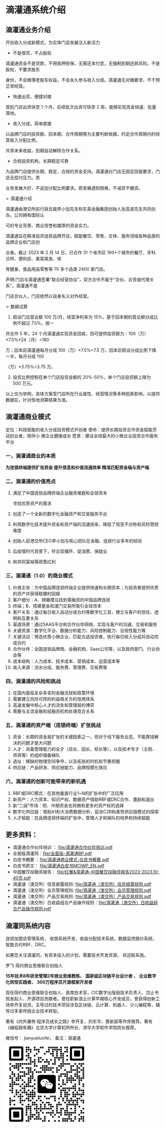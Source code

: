 # 滴灌通系统介绍

## 滴灌通业务介绍

开创收入分成新模式，为实体门店发展注入新活力

*  不是借贷，不占股权

滴灌通资金不是贷款，不用抵押担保，无需还本付息，无强制到期还款风险。不是股权，不要求股东

身份，不会摊薄老股东权益，不会永久参与收入分成。滴灌通无对赌要求，不干预正常经营。

*  快速出资，便捷对接

首批门店出资快至 1 个月，后续批次出资可快至 2 周，能够实现资金快速、批量落地。

*  收入分成，简单直接

以品牌门店的投资额、回本期、合作周期等为主要判断依据，约定合作周期内的经营收入分配比例，

共享未来收益，到期自动解除合作关系。

*  合规投资机构，长期稳定可靠

为品牌门店提供长期、稳定、合规的资金支持。滴灌通对门店无固定回报要求，门店无偿付压力。若

业务发展大好，不追加分配比例要求。若发展遇到困难，不减资不撤资。

➢ 滴灌通介绍

滴灌通由港交所前行政总裁李小加先生和东英金融集团创始人张高波先生共同创办。公司拥有国际认

可的专业背景、商业信誉和雄厚的资金实力。

滴灌通旨在精准投资连锁品牌开店，赋能餐饮、零售、文体、服务领域各种品类的品牌企业和门店创

业者。截止 2023 年 2 月 14 日，已合作 31 个省市区 160+个城市的餐厅、牙科诊所、便利店、美容美发、体

育健身、食品用品零售等 70 多个品类 2400 家门店。

声明:门店与滴灌通签署“联合经营协议”，双方合作不属于“合伙、合资或代理关系”，滴灌通不是

门店合伙人，门店依然以自身名义对外经营。

➢ 数据试算

1. 假设门店营业额 100 万/月，经营净利率为 15%，基于回本期的营业额分成比例不超过 7.5%，按一

共合作 5 年，24 个月滴灌通实现资金回收，则可提供投资额为：100（万）*7.5%*24（月）=180

万；回本前滴灌通每月分成 100（万）*7.5%=7.5 万，回本后假设分成比例下降一半，每月分成 100

（万）*3.75%=3.75 万。

2. 投资比例控制在单个门店投资金额的 20%-50%，单个门店投资额上限为 500 万元。

以上仅为举例，具体方案受门店所在行业属性、经营情况等多种因素影响，以提供数据后，针对性地测算结果为准。

## 滴灌通商业模式

定位：科技赋能的收入分成投资模式开创者
使命：提供长期投资合作资金赋能芳动创业者，陪伴小
微企业健康成长
愿景：建设全球最大的小微企业投资合作服务平台

### 一，滴灌通商业的本质

**为连锁终端提供扩张资金
提升信息和价值流通效率
精准匹配资金端与资产端**

### 二，滴灌通的价值亮点

1. 满足了中国连锁品牌终端企业融资难题和全球资本
   
   寻找优质资产的需求
2. 创造了一个全新的数宇化金融资产和交易服务平台
3. 利用数字化技术提升资金和资产端的流通效率，降低了信息不对称和风险管控难度
4. 创始人前港交所CEO李小加与核心团队在金融、连锁行业多年的经验
5. 后疫情时代背景下，符合双循环、促消费、保就业
6. 和共同富裕等政策红利

### 三，滴灌通（1.0）的商业模式

1. 价值主张：为中国品牌连锁终端企业提供快速和长期资本；为投资者提供优质的资产并获得稳健的回报
2. 客户细分：A、顺藤摸瓜找到需融资的中国品牌连锁
3. 终端；B、搭建基金和澳门交易所吸引全球资本
4. 客户关系：通过每日收入自动分成合约等数字化工具，建立与客户的信任、透明和互惠关系
5. 渠道场景：通过SAAS平台和合作伙伴网络，实现与客户的沟通、交易和服务
6. 关键资源：数字化平台、数据分析能力、风险控制能力、合规性能力等
7. 关键活动：筛选优质小微企业，匹配合适投资者，执行每日收入分成并自动完成合约
8. 合作伙伴：全国连锁品牌商、金融机构、Saas公司等，以及政府部门、行业协会等
9. 成本结构：人力成本、技术成本、营销成本、运营成本等
10. 收入来源：流水分成、服务费、管理费、交易费等

### 四，滴灌通的风险和挑战

1. 在国内面临复杂多变的金融法规和政策环境
2. 需要建立风险可控的利益相关方的信用体系
3. 高速发展中核心人才的流失和管理层的博弈
4. 需要与主流金融和投融资机构处理竞合关系

### 五，滴灌通的资产端（连锁终端）扩张挑战

1. 资金：长期的资金是扩张的关键因素之一，但对于线下服务业态，不能靠钱解决的问题才是大问题
2. 人才：具备管理能力的全才（店长、园长、校长等），以及技术专才（主厨、师资等）的组织储备梯队
3. 选址：稀缺的物理空间争夺，以及拓张的时机和节奏把握
4. 供应链：产品研发、供应链能力、品牌规模化效应

### 六，滴灌通的创新可能带来的新机遇

1. RBF或DRC模式：在其他垂直行业1~N的扩张中的广泛应用
2. 新资产：人力资本、知识产权、数据资产借助RBF或DRC合作、激励和退出
3. 新“二级°市场：短、中期资金也将拥有更多的资产标的选择
4. 数字化供应链：借助A1和大消费数据分析，促进C2B和柔性供应链模式的探索
5. 人才赋能：在品牌连锁终端的扩张中，管理人才和梯队的培养和持续赋能

## 更多资料：

* 滴灌通合作伙伴培训 ： [file/滴灌通合作伙伴培训.pdf](https://github.com/luofei614/micro-connect/blob/304911db01f4c34955c978cae4951052563c45b9/file/202302%E6%9C%88%20%E6%BB%B4%E7%81%8C%E9%80%9A%E5%90%88%E4%BD%9C%E4%BC%99%E4%BC%B4%E5%9F%B9%E8%AE%AD.pdf)
* 全面版滴灌同：[file/全面版-滴灌通BP.pdf](https://github.com/luofei614/micro-connect/blob/304911db01f4c34955c978cae4951052563c45b9/file/%E5%85%A8%E9%9D%A2%E7%89%88-%E6%BB%B4%E7%81%8C%E9%80%9ABP.pdf)
* 白皮书概要 ：[file/滴灌通商业模式-白皮书概要.pdf](https://github.com/luofei614/micro-connect/blob/304911db01f4c34955c978cae4951052563c45b9/file/%E6%BB%B4%E7%81%8C%E9%80%9A%E5%95%86%E4%B8%9A%E6%A8%A1%E5%BC%8F-%E7%99%BD%E7%9A%AE%E4%B9%A6%E6%A6%82%E8%A6%81.pdf)
* 白皮书原文： [file/滴灌通白皮书MCIWP_EN.pdf](https://github.com/luofei614/micro-connect/blob/304911db01f4c34955c978cae4951052563c45b9/file/%E6%BB%B4%E7%81%8C%E9%80%9A%E7%99%BD%E7%9A%AE%E4%B9%A6MCIWP_EN.pdf)
* 中国餐饮投融资报告： [file/红餐&滴灌通-中国餐饮投融资报告2023-2023.10-40页.pdf](https://github.com/luofei614/micro-connect/blob/304911db01f4c34955c978cae4951052563c45b9/file/%E7%BA%A2%E9%A4%90%26%E6%BB%B4%E7%81%8C%E9%80%9A-%E4%B8%AD%E5%9B%BD%E9%A4%90%E9%A5%AE%E6%8A%95%E8%9E%8D%E8%B5%84%E6%8A%A5%E5%91%8A2023-2023.10-40%E9%A1%B5.pdf)
* 滴灌通（澳交所）信息披露规则: [file/滴灌通（澳交所）信息披露规则.pdf](https://github.com/luofei614/micro-connect/blob/4e25ec8a1e6ad3ee5bef899ea862e8bf399a3748/file/%E6%BB%B4%E7%81%8C%E9%80%9A%EF%BC%88%E6%BE%B3%E4%BA%A4%E6%89%80%EF%BC%89%E4%BF%A1%E6%81%AF%E6%8A%AB%E9%9C%B2%E8%A7%84%E5%88%99.pdf)
* 滴灌通（澳交所）会员管理规则: [file/滴灌通（澳交所）会员管理规则.pdf](https://github.com/luofei614/micro-connect/blob/4e25ec8a1e6ad3ee5bef899ea862e8bf399a3748/file/%E6%BB%B4%E7%81%8C%E9%80%9A%EF%BC%88%E6%BE%B3%E4%BA%A4%E6%89%80%EF%BC%89%E4%BC%9A%E5%91%98%E7%AE%A1%E7%90%86%E8%A7%84%E5%88%99.pdf)
* 滴灌通（澳交所）产品交易规则: [file/滴灌通（澳交所）产品交易规则.pdf](https://github.com/luofei614/micro-connect/blob/4e25ec8a1e6ad3ee5bef899ea862e8bf399a3748/file/%E6%BB%B4%E7%81%8C%E9%80%9A%EF%BC%88%E6%BE%B3%E4%BA%A4%E6%89%80%EF%BC%89%E4%BA%A7%E5%93%81%E4%BA%A4%E6%98%93%E8%A7%84%E5%88%99.pdf)
* 滴灌通（澳交所）日收益组合产品操作规则：[file/滴灌通（澳交所）日收益组合产品操作规则.pdf](https://github.com/luofei614/micro-connect/blob/c6936374dea98c24c47012d9ec664b40263b4545/file/%E6%BB%B4%E7%81%8C%E9%80%9A%EF%BC%88%E6%BE%B3%E4%BA%A4%E6%89%80%EF%BC%89%E6%97%A5%E6%94%B6%E7%9B%8A%E7%BB%84%E5%90%88%E4%BA%A7%E5%93%81%E6%93%8D%E4%BD%9C%E8%A7%84%E5%88%99.pdf)

## 滴灌同系统内容

连锁加盟店管理系统， 收银系统开发，收益分配技术系统，数据监控报价系统，智能合约RBF、DRC。

如果您关注滴灌同，有资本投入的计划，需要技术开发资源， 欢迎联系我。

罗飞  简约商业思维联合创始人

**15年技术8年研发管理2年商业思维教练、**  **国家级区块链平台设计者 、**  **企业数字化转型实践者、** **300万程序员开源框架开发者**

现任简约商业思维联合创始人、首席技术官，CIC数字出版链技术负责人、岂止书院发起人、开源项目贡献者。曾任职新浪云计算早期核心开发成员，曾获得创新工场李开复投资。主导过的技术项目涉及区块链、云计算、机器人、少儿编程等，辅导过多家传统企业技术转型。

著有《内外兼修·程序员成长之路》李开复、刘东华、惠新宸等作序推荐。著有《编程超有趣》北京大学计算机所所长、清华大学软件学院院长推荐。

微信号： jianyueluofei， 备注：滴灌通

![罗飞微信二维码](https://github.com/luofei614/micro-connect/blob/main/file/qr.png?raw=true)
